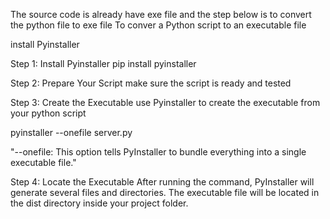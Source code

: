 The source code is already have exe file and the step below is to convert the python file to exe file
To conver a Python script to an executable file

install Pyinstaller 

Step 1: Install Pyinstaller
pip install pyinstaller

Step 2: Prepare Your Script
make sure the script is ready and tested

Step 3: Create the Executable
use Pyinstaller to create the executable from your python script

pyinstaller --onefile server.py

"--onefile: This option tells PyInstaller to bundle everything into a single executable file."

Step 4: Locate the Executable
After running the command, PyInstaller will generate several files and directories. The executable file will be located in the dist directory inside your project folder.

